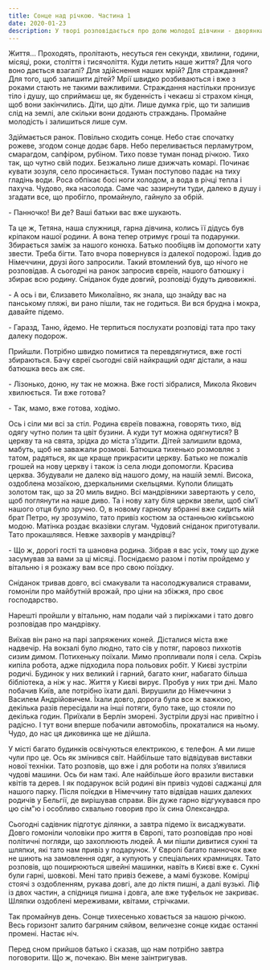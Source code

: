 ```yaml
---
title: Сонце над річкою. Частина 1
date: 2020-01-23
description: У творі розповідається про долю молодої дівчини - дворянки та її сім"ї, кінця 19 - початку 20 століття,її думки, традиції сім"ї, кохання молодої дівчини до вихідця з інших верств населення тогочасної глибинки України
---
```


Життя… Проходять, пролітають, несуться ген секунди, хвилини, години, місяці, роки, століття і тисячоліття. Куди летить наше життя? Для чого воно дається взагалі? Для здійснення наших мрій? Для страждання? Для того, щоб залишити дітей? Мрії швидко розбиваються  і вже з роками стають не такими важливими. Страждання настільки пронизує тіло і душу, що сприймаєш це, як буденність і чекаєш зі страхом кінця, щоб вони закінчились. Діти, що діти. Лише думка гріє, що ти залишив слід на землі, але скільки вони додають страждань. Промайне молодість і залишиться лише сум.

Здіймається ранок. Повільно сходить сонце. Небо стає спочатку рожеве, згодом сонце додає барв. Небо переливається перламутром, смарагдом, сапфіром, рубіном. Тихо повзе туман понад річкою. Тихо так, що чутно свій подих. Безжально лише дзижчать комарі. Починає кувати зозуля, село просинається. Туман поступово падає на тиху гладінь води. Роса обпікає босі ноги холодом, а вода в річці тепла і пахуча. Чудово, яка насолода. Саме час зазирнути туди, далеко в душу і згадати все, що пробігло, промайнуло, гайнуло за обрій.

\- Панночко! Ви де? Ваші батьки вас вже шукають.

Та це ж, Тетяна, наша служниця, гарна дівчина, колись її дідусь був кріпаком нашої родини. А вона тепер отримує гроші та подарунки. Збирається заміж за нашого конюха. Батько пообіцяв їм допомогти хату звести. Треба бігти. Тато вчора повернувся із далекої подорожі. Їздив до Німеччини, друзі його запросили. Такий втомлений був, що нічого не розповідав. А сьогодні на ранок запросив євреїв, нашого батюшку і збирає всю родину. Сніданок буде довгий, розповіді будуть дивовижні.

\- А ось і ви, Єлизавето Миколаївно, як знала, що знайду вас на панському пляжі, ви рано пішли, так не годиться. Ви вся брудна і мокра, давайте підемо.

\- Гаразд, Таню, йдемо. Не терпиться послухати розповіді тата про таку далеку подорож.

Прийшли. Потрібно швидко помитися та перевдягнутися, вже гості збираються. Бачу євреї сьогодні свій найкращий одяг дістали, а наш батюшка весь аж сяє. 

\- Лізонько, доню, ну так не можна. Вже гості зібралися, Микола Якович хвилюється. Ти вже готова?

\- Так, мамо, вже готова, ходімо.

Ось і сіли ми всі за стіл. Родина євреїв поважна, говорять тихо, від одягу чутно полин та цвіт бузини. А куди тут можна одягнутися? В церкву та на свята, зрідка до міста з’їздити. Дітей залишили вдома, мабуть, щоб не заважали розмові. Батюшка тихенько розмовляє з татом, радяться, як ще краще прикрасити церкву. Батько не пожалів грошей на нову церкву і також із села люди допомогли. Красива церква. Збудували не далеко від нашого дому, на нашій землі. Висока, оздоблена мозаїкою, дзеркальними скельцями. Куполи блищать золотом так, що за 20 миль видно. Всі мандрівники завертають у село, щоб поглянути на наше диво. Та і нову хату біля церкви звели, щоб сім’ї нашого отця було зручно. О, в новому гарному вбранні вже сидить мій брат Петро, ну зрозуміло, тато привіз костюм за останньою київською модою. Матінка роздає вказівки слугам. Чудовий сніданок приготували. Тато прокашлявся. Невже захворів у мандрівці?

\- Що ж, дорогі гості та шановна родина. Зібрав я вас усіх, тому що дуже засумував за вами за ці місяці. Поснідаємо разом і потім пройдемо у вітальню і я розкажу вам все про свою поїздку.

Сніданок тривав довго, всі смакували та насолоджувалися стравами, гомоніли про майбутній врожай, про ціни на збіжжя, про своє господарство.

Нарешті пройшли у вітальню, нам подали чай з пиріжками і тато довго розповідав про мандрівку. 

Виїхав він рано на парі запряжених коней. Дісталися міста вже надвечір. На вокзалі було людно, тато сів у потяг, паровоз пихкотів сизим димом. Потихеньку поїхали. Мимо пропливали поля і села. Скрізь кипіла робота, адже підходила пора польових робіт. У Києві зустріли родичі. Будинок у них великий і гарний, багато книг, набагато більша бібліотека, а ніж у нас. Життя у Києві вирує. Пробув у них три дні. Мало побачив Київ, але потрібно їхати далі. Вирушили до Німеччини з Василем Андрійовичем. Їхали довго, дорога була все ж важкою, декілька разів пересідали на інші потяги, було таке, що стояли по декілька годин.  Приїхали в Берлін зморені. Зустріли друзі нас привітно і радісно. І тут вони вперше побачили автомобіль, прокаталися на ньому. Чудо, до нас ця диковинка ще не дійшла. 

У місті багато будинків освічуються електрикою, є телефон. А ми лише чули про це. Ось як змінився світ. Найбільше тато  відвідував виставки нової техніки. Тато розповів, що вже і для роботи на полях з’явилися чудові машини. Ось би нам такі. Але найбільше його вразили виставки квітів та дерев. І як подарунок всій родині він привіз чудові саджанці для нашого парку. Після поїєдки в Німеччину тато відвідав наших далеких родичів у Бельгії, де вирішував справи. Він дуже гарно відгукувався про цю сім"ю і особливо  схвально говорив про їх сина Олександра.

Сьогодні садівник підготує ділянки, а завтра підемо їх висаджувати. Довго гомоніли чоловіки про життя в Європі, тато розповідав про нові політичні погляди, що захоплюють людей. А ми пішли дивитися сукні та шляпки, які тато нам привіз у подарунок. У Європі багато панночок вже не шиють на замовлення одяг, а купують у спеціальних крамницях. Тато розповів, що поширюються швейні машинки, навіть в Києві вже є. Сукні були гарні, шовкові. Мені тато привіз бежеве, а мамі бузкове. Комірці стоячі з оздобленням, рукава довгі, але до ліктя пишні, а далі вузькі. Ліф із двох частин, а спідниця пишна і довга, але вже туфельок не закриває. Шляпки оздоблені мереживами, квітами, стрічками.

​Так промайнув день. Сонце тихесенько ховається за нашою річкою. Весь горизонт залито багряним сяйвом, величезне сонце кидає останні промені. Настає ніч.

Перед сном прийшов батько і сказав, що нам потрібно завтра поговорити. Що ж, почекаю. Він мене заінтригував.
